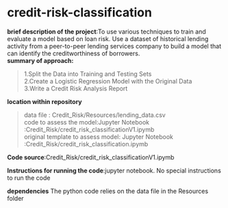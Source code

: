 # credit-risk-classification
**brief description of the project**:To use various techniques to train and evaluate a model based on loan risk. Use a dataset of historical lending activity from a peer-to-peer lending services company to build a model that can identify the creditworthiness of borrowers.<br>
**summary of approach:**<br>
>1.Split the Data into Training and Testing Sets<br>
2.Create a Logistic Regression Model with the Original Data<br>
3.Write a Credit Risk Analysis Report<br>

**location within repository**<br>
>data file : Credit_Risk/Resources/lending_data.csv<br>
code to assess the model:Jupyter Notebook :Credit_Risk/credit_risk_classificationV1.ipymb<br>
original template to assess model: Jupyter Notebook :Credit_Risk/credit_risk_classification.ipymb<br>

**Code source**:Credit_Risk/credit_risk_classificationV1.ipymb<br>

**Instructions for running the code**:jupyter notebook.  No special instructions to run the code <br>

**dependencies** The python code relies on the data file in the Resources folder<br>


